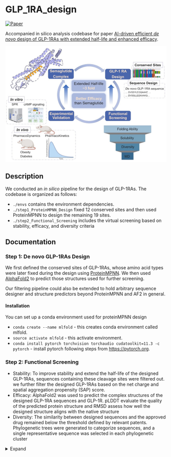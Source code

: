 # GLP_1RA_design
[![Paper](https://img.shields.io/badge/paper-biorxiv.2025.03.26.645438-F0A145)](https://www.biorxiv.org/content/10.1101/2025.03.26.645438v1)



Accompanied in silico analysis codebase for paper [AI-driven efficient *de novo* design of GLP-1RAs with extended half-life and enhanced efficacy](https://www.biorxiv.org/content/10.1101/2025.03.26.645438v1). 

![image](assets/main_fig.jpg)

## Description

We conducted an *in silico* pipeline for the design of GLP-1RAs. The codebase is organized as follows:

* `./envs` contains the environment dependencies.
* `./step1_ProteinMPNN_Design` fixed 12 conserved sites and then used ProteinMPNN to design the remaining 19 sites.
* `./step2_Functional_Screening` includes the virtual screening based on stability, efficacy, and diversity criteria



## Documentation

### Step 1:  De novo GLP-1RAs Design

We first defined the conserved sites of GLP-1RAs, whose amino acid types were later fixed during the design using [ProteinMPNN](https://github.com/dauparas/ProteinMPNN.git). We then used [AlphaFold2](https://github.com/google-deepmind/alphafold) to predict those structures used for further screening. 

Our filtering pipeline could also be extended to hold arbitrary sequence designer and structure predictors beyond ProteinMPNN and AF2 in general.

#### Installation
You can set up a conda environment used for proteinMPNN design
* `conda create --name mlfold` - this creates conda environment called mlfold.
* `source activate mlfold` - this activate environment.
* `conda install pytorch torchvision torchaudio cudatoolkit=11.3 -c pytorch` - install pytorch following steps from https://pytorch.org.

### Step 2: Functional Screening

* Stability: To improve stability and extend the half-life of the designed GLP-1RAs, sequences containing these cleavage sites were filtered out. we further filter the designed GLP-1RAs based on the net charge and spatial aggregation propensity (SAP) score.
* Efficacy: AlphaFold2 was used to predict the complex structures of the designed GLP-1RA sequences and GLP-1R. pLDDT evaluate the quality of the predicted protein structure and RMSD assess how well the designed structure aligns with the native structure
* Diversity: The similarity between designed sequences and the approved drug remained below the threshold defined by relevant patents.  Phylogenetic trees were generated to categorize sequences, and a single representative sequence was selected in each phylogenetic cluster

<details>
    <summary>Expand</summary>

#### Motif-RMSD and pLDDT

When calculating the motif-RMSD using the [script]() you should prepare the following information:

* `DESIGN_PATH` is the path storing your designed PDBs. Suppose you have $N$ designed proteins, you should assign an ID for each design like `{protein_name}_1,`, `{protein_name}_2`, ..., `{protein_name}_$N$` with the name of protein and the ID separated by `_` .  
* `REFERENCE_PDB` is the reference protein you used to calcualte the motif-RMSD with. 
* `DESIGN_MOTIF` is a `.txt` file containing the corresponding motifs to be calculated. Each protein takes a line, where the **ID ** and motif number is separated by a **tab character** by default.
* `REFERENCE_MOTIF` is the `.txt` file containing the information of reference motif following the logic aforementioned. 

By then you can use the script to filter the designed proteins. For example, the following command aims to filter the proteins whose pLDDT > 80 and motif-RMSD compared with the native ones < 1.0 Å:

```
python motif_rmsd_plddt.py \
-d /dssg/home/acct-clschf/clschf/weiting/GLP/AF2/output \
-r 7ki0_new.pdb \
--motif_d motif.txt \
--motif_r motif_com.txt \
--root-path /dssg/home/acct-clschf/clschf/weiting/GLP/filter/AF2_rmsd_plddt \
--rmsd 2.0
```

#### SAP (Spatial Aggregation Propensity)  

Since calculating SAP depends on [PyRosetta](https://www.pyrosetta.org/), we recommend using a separate conda environment:

```
conda env create -f envs/pyrosetta.yml
source activate PyRosetta
```

You can then use the following command and [script](https://github.com/Immortals-33/GLP_1RA_design/blob/main/pipeline/sap.py) to filter designed proteins either based on the comparison with reference PDB or a specific value:

```
# This will keep the designed proteins with SAP scores lower than the native
python sap.py \
       -d DESIGN_PATH
       -r REFERENCE_PDB
       
# This will keep the designed proteins with SAP scores < 20
python sap.py \
       -d DESIGN_PATH
       --sap 20.0
```

## Citation

If you have used the code in your research, please cite:

```bibtex
@article{wei2025ai-driven,
title = {AI-Driven Efficient De Novo design of GLP-1RAs with Extended Half-Life and Enhanced Efficacy},
author = {Ting, Wei and Xiaochen, Cui and Jiahui,Lin and Zhuoqi,Zheng and Taiying, Cui and Liu, Cheng and Xiaoqian, Lin and Junjie, Zhu and Xuyang,Ran and Xiaokun,Hong and Zhangsheng, Yu and Haifeng, Chen},
year = {2025},
journal = {bioRxiv},
url = {https://www.biorxiv.org/content/10.1101/2025.03.26.645438v1}
}
```





***

## Acknowledgements
https://github.com/dauparas/ProteinMPNN

